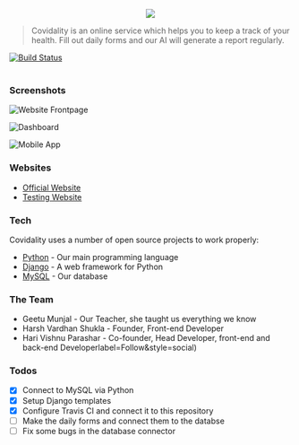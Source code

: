 
<p align="center">
  <img src="https://i.ibb.co/xsBr2JZ/50736eb0.png" />
</p>

> Covidality is an online service which helps you to keep a track of your health. Fill out daily forms and our AI will generate a report regularly.

[![Build Status](https://travis-ci.com/HariVP03/master-covidality.svg?branch=main)](https://travis-ci.com/HariVP03/master-covidality) <br><br>

### Screenshots

![Website Frontpage](https://i.ibb.co/0JPYfHK/image.png)

![Dashboard](https://i.ibb.co/ZmLww1Y/image.png)

![Mobile App](https://i.ibb.co/VHPKK1Y/image.png)

### Websites

* [Official Website](http://www.covidality.tech) &nbsp;
* [Testing Website](https://harivp03.pantherhost.xyz/) &nbsp;

### Tech

Covidality uses a number of open source projects to work properly:

* [Python](https://www.python.org/) - Our main programming language
* [Django](https://www.djangoproject.com/) - A web framework for Python
* [MySQL](https://www.mysql.com/) - Our database

### The Team

* Geetu Munjal - Our Teacher, she taught us everything we know
* Harsh Vardhan Shukla - Founder, Front-end Developer
* Hari Vishnu Parashar - Co-founder, Head Developer, front-end and back-end Developerlabel=Follow&style=social)

### Todos

 - [x] Connect to MySQL via Python
 - [x] Setup Django templates
 - [x] Configure Travis CI and connect it to this repository
 - [ ] Make the daily forms and connect them to the databse
 - [ ] Fix some bugs in the database connector
